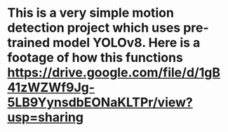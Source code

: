 # This is a very simple motion detection project which uses pre-trained model YOLOv8. Here is a footage of how this functions https://drive.google.com/file/d/1gB41zWZWf9Jg-5LB9YynsdbEONaKLTPr/view?usp=sharing
